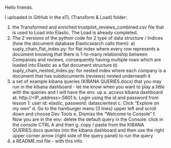 Hello friends.



I uploaded in GitHub in the eTL (Transform & Load) folder:

1. the Transformed and enriched trustpilot_reviews_combined.csv file that is used to Load into Elastic. The Load is already completed.
3. The 2 versions of the python code for 2 type of data structure / Indices (how the document database Elasticsearch calls them):
   a) suply_chain_flat_index.py: for flat index where every row represents a document knowing that there is 1-to-many relationship between Companies and reviews, consequently having multiple rows which are loaded
   into Elastic as a flat document structure
   b) suply_chain_nested_index.py: for nested index where each company is a document that has subdocuments (reviews) nested underneath it
4.	a set of example kibana queries (KIBANA QUERIES.docx) that you may run in the kibana dashboard - let me know when you want to play a little with the queries and I will have the env. up
a.	access kibana dashboard at: http://<IP_address>:5601
b.	Login using the id and password from lesson 1: user id: elastic, password: datascientest
c.	Click “Explore on my own”
d.	Go to the hamburger menu (3 lines) upper left and scroll down and choose Dev Tools
e.	Dismiss the “Welcome to Console”
f.	Now you are in the env: delete the default query in the Console: click in the console CTRL A and then <Delete or Backspace>
g.	copy / paste from the KIBANA QUERIES.docx queries into the kibana dashboard and then use the right upper corner arrow (right side of the query panel) to run the query
8. a README.md file - with this info.
